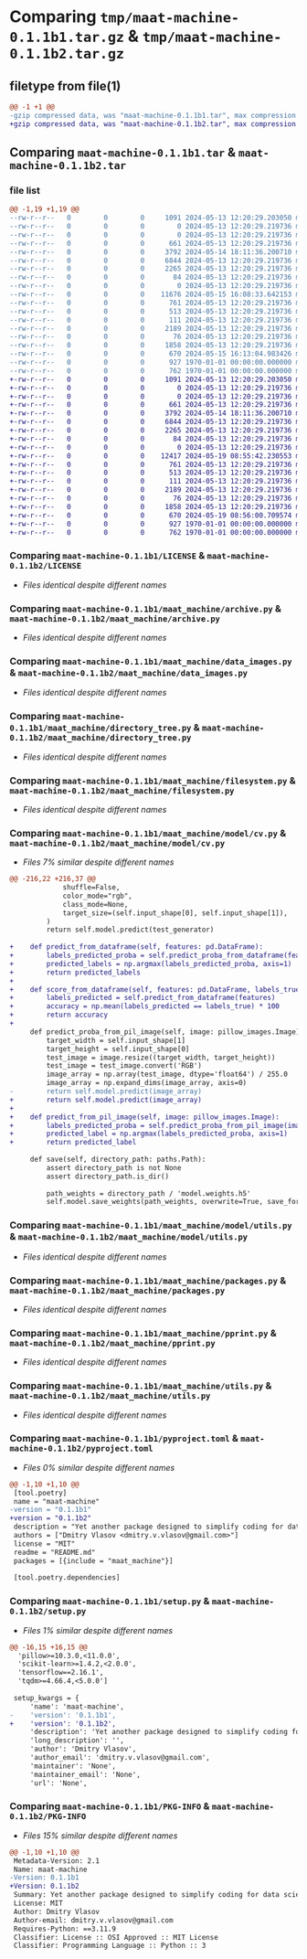 # Comparing `tmp/maat-machine-0.1.1b1.tar.gz` & `tmp/maat-machine-0.1.1b2.tar.gz`

## filetype from file(1)

```diff
@@ -1 +1 @@
-gzip compressed data, was "maat-machine-0.1.1b1.tar", max compression
+gzip compressed data, was "maat-machine-0.1.1b2.tar", max compression
```

## Comparing `maat-machine-0.1.1b1.tar` & `maat-machine-0.1.1b2.tar`

### file list

```diff
@@ -1,19 +1,19 @@
--rw-r--r--   0        0        0     1091 2024-05-13 12:20:29.203050 maat-machine-0.1.1b1/LICENSE
--rw-r--r--   0        0        0        0 2024-05-13 12:20:29.219736 maat-machine-0.1.1b1/README.md
--rw-r--r--   0        0        0        0 2024-05-13 12:20:29.219736 maat-machine-0.1.1b1/maat_machine/__init__.py
--rw-r--r--   0        0        0      661 2024-05-13 12:20:29.219736 maat-machine-0.1.1b1/maat_machine/archive.py
--rw-r--r--   0        0        0     3792 2024-05-14 18:11:36.200710 maat-machine-0.1.1b1/maat_machine/data_images.py
--rw-r--r--   0        0        0     6844 2024-05-13 12:20:29.219736 maat-machine-0.1.1b1/maat_machine/directory_tree.py
--rw-r--r--   0        0        0     2265 2024-05-13 12:20:29.219736 maat-machine-0.1.1b1/maat_machine/filesystem.py
--rw-r--r--   0        0        0       84 2024-05-13 12:20:29.219736 maat-machine-0.1.1b1/maat_machine/logging.py
--rw-r--r--   0        0        0        0 2024-05-13 12:20:29.219736 maat-machine-0.1.1b1/maat_machine/model/__init__.py
--rw-r--r--   0        0        0    11676 2024-05-15 16:08:33.642153 maat-machine-0.1.1b1/maat_machine/model/cv.py
--rw-r--r--   0        0        0      761 2024-05-13 12:20:29.219736 maat-machine-0.1.1b1/maat_machine/model/utils.py
--rw-r--r--   0        0        0      513 2024-05-13 12:20:29.219736 maat-machine-0.1.1b1/maat_machine/packages.py
--rw-r--r--   0        0        0      111 2024-05-13 12:20:29.219736 maat-machine-0.1.1b1/maat_machine/plots.py
--rw-r--r--   0        0        0     2189 2024-05-13 12:20:29.219736 maat-machine-0.1.1b1/maat_machine/pprint.py
--rw-r--r--   0        0        0       76 2024-05-13 12:20:29.219736 maat-machine-0.1.1b1/maat_machine/time.py
--rw-r--r--   0        0        0     1858 2024-05-13 12:20:29.219736 maat-machine-0.1.1b1/maat_machine/utils.py
--rw-r--r--   0        0        0      670 2024-05-15 16:13:04.983426 maat-machine-0.1.1b1/pyproject.toml
--rw-r--r--   0        0        0      927 1970-01-01 00:00:00.000000 maat-machine-0.1.1b1/setup.py
--rw-r--r--   0        0        0      762 1970-01-01 00:00:00.000000 maat-machine-0.1.1b1/PKG-INFO
+-rw-r--r--   0        0        0     1091 2024-05-13 12:20:29.203050 maat-machine-0.1.1b2/LICENSE
+-rw-r--r--   0        0        0        0 2024-05-13 12:20:29.219736 maat-machine-0.1.1b2/README.md
+-rw-r--r--   0        0        0        0 2024-05-13 12:20:29.219736 maat-machine-0.1.1b2/maat_machine/__init__.py
+-rw-r--r--   0        0        0      661 2024-05-13 12:20:29.219736 maat-machine-0.1.1b2/maat_machine/archive.py
+-rw-r--r--   0        0        0     3792 2024-05-14 18:11:36.200710 maat-machine-0.1.1b2/maat_machine/data_images.py
+-rw-r--r--   0        0        0     6844 2024-05-13 12:20:29.219736 maat-machine-0.1.1b2/maat_machine/directory_tree.py
+-rw-r--r--   0        0        0     2265 2024-05-13 12:20:29.219736 maat-machine-0.1.1b2/maat_machine/filesystem.py
+-rw-r--r--   0        0        0       84 2024-05-13 12:20:29.219736 maat-machine-0.1.1b2/maat_machine/logging.py
+-rw-r--r--   0        0        0        0 2024-05-13 12:20:29.219736 maat-machine-0.1.1b2/maat_machine/model/__init__.py
+-rw-r--r--   0        0        0    12417 2024-05-19 08:55:42.230553 maat-machine-0.1.1b2/maat_machine/model/cv.py
+-rw-r--r--   0        0        0      761 2024-05-13 12:20:29.219736 maat-machine-0.1.1b2/maat_machine/model/utils.py
+-rw-r--r--   0        0        0      513 2024-05-13 12:20:29.219736 maat-machine-0.1.1b2/maat_machine/packages.py
+-rw-r--r--   0        0        0      111 2024-05-13 12:20:29.219736 maat-machine-0.1.1b2/maat_machine/plots.py
+-rw-r--r--   0        0        0     2189 2024-05-13 12:20:29.219736 maat-machine-0.1.1b2/maat_machine/pprint.py
+-rw-r--r--   0        0        0       76 2024-05-13 12:20:29.219736 maat-machine-0.1.1b2/maat_machine/time.py
+-rw-r--r--   0        0        0     1858 2024-05-13 12:20:29.219736 maat-machine-0.1.1b2/maat_machine/utils.py
+-rw-r--r--   0        0        0      670 2024-05-19 08:56:00.709574 maat-machine-0.1.1b2/pyproject.toml
+-rw-r--r--   0        0        0      927 1970-01-01 00:00:00.000000 maat-machine-0.1.1b2/setup.py
+-rw-r--r--   0        0        0      762 1970-01-01 00:00:00.000000 maat-machine-0.1.1b2/PKG-INFO
```

### Comparing `maat-machine-0.1.1b1/LICENSE` & `maat-machine-0.1.1b2/LICENSE`

 * *Files identical despite different names*

### Comparing `maat-machine-0.1.1b1/maat_machine/archive.py` & `maat-machine-0.1.1b2/maat_machine/archive.py`

 * *Files identical despite different names*

### Comparing `maat-machine-0.1.1b1/maat_machine/data_images.py` & `maat-machine-0.1.1b2/maat_machine/data_images.py`

 * *Files identical despite different names*

### Comparing `maat-machine-0.1.1b1/maat_machine/directory_tree.py` & `maat-machine-0.1.1b2/maat_machine/directory_tree.py`

 * *Files identical despite different names*

### Comparing `maat-machine-0.1.1b1/maat_machine/filesystem.py` & `maat-machine-0.1.1b2/maat_machine/filesystem.py`

 * *Files identical despite different names*

### Comparing `maat-machine-0.1.1b1/maat_machine/model/cv.py` & `maat-machine-0.1.1b2/maat_machine/model/cv.py`

 * *Files 7% similar despite different names*

```diff
@@ -216,22 +216,37 @@
             shuffle=False,
             color_mode="rgb",
             class_mode=None,
             target_size=(self.input_shape[0], self.input_shape[1]),
         )
         return self.model.predict(test_generator)
     
+    def predict_from_dataframe(self, features: pd.DataFrame):
+        labels_predicted_proba = self.predict_proba_from_dataframe(features)
+        predicted_labels = np.argmax(labels_predicted_proba, axis=1)
+        return predicted_labels
+    
+    def score_from_dataframe(self, features: pd.DataFrame, labels_true: pd.Series):
+        labels_predicted = self.predict_from_dataframe(features)
+        accuracy = np.mean(labels_predicted == labels_true) * 100
+        return accuracy
+    
     def predict_proba_from_pil_image(self, image: pillow_images.Image):
         target_width = self.input_shape[1]
         target_height = self.input_shape[0]
         test_image = image.resize((target_width, target_height))
         test_image = test_image.convert('RGB')
         image_array = np.array(test_image, dtype='float64') / 255.0
         image_array = np.expand_dims(image_array, axis=0)
-        return self.model.predict(image_array)    
+        return self.model.predict(image_array) 
+
+    def predict_from_pil_image(self, image: pillow_images.Image):
+        labels_predicted_proba = self.predict_proba_from_pil_image(image)
+        predicted_label = np.argmax(labels_predicted_proba, axis=1)
+        return predicted_label
 
     def save(self, directory_path: paths.Path):
         assert directory_path is not None
         assert directory_path.is_dir()
 
         path_weights = directory_path / 'model.weights.h5'
         self.model.save_weights(path_weights, overwrite=True, save_format='h5')
```

### Comparing `maat-machine-0.1.1b1/maat_machine/model/utils.py` & `maat-machine-0.1.1b2/maat_machine/model/utils.py`

 * *Files identical despite different names*

### Comparing `maat-machine-0.1.1b1/maat_machine/packages.py` & `maat-machine-0.1.1b2/maat_machine/packages.py`

 * *Files identical despite different names*

### Comparing `maat-machine-0.1.1b1/maat_machine/pprint.py` & `maat-machine-0.1.1b2/maat_machine/pprint.py`

 * *Files identical despite different names*

### Comparing `maat-machine-0.1.1b1/maat_machine/utils.py` & `maat-machine-0.1.1b2/maat_machine/utils.py`

 * *Files identical despite different names*

### Comparing `maat-machine-0.1.1b1/pyproject.toml` & `maat-machine-0.1.1b2/pyproject.toml`

 * *Files 0% similar despite different names*

```diff
@@ -1,10 +1,10 @@
 [tool.poetry]
 name = "maat-machine"
-version = "0.1.1b1"
+version = "0.1.1b2"
 description = "Yet another package designed to simplify coding for data science and machine learning"
 authors = ["Dmitry Vlasov <dmitry.v.vlasov@gmail.com>"]
 license = "MIT"
 readme = "README.md"
 packages = [{include = "maat_machine"}]
 
 [tool.poetry.dependencies]
```

### Comparing `maat-machine-0.1.1b1/setup.py` & `maat-machine-0.1.1b2/setup.py`

 * *Files 1% similar despite different names*

```diff
@@ -16,15 +16,15 @@
  'pillow>=10.3.0,<11.0.0',
  'scikit-learn>=1.4.2,<2.0.0',
  'tensorflow==2.16.1',
  'tqdm>=4.66.4,<5.0.0']
 
 setup_kwargs = {
     'name': 'maat-machine',
-    'version': '0.1.1b1',
+    'version': '0.1.1b2',
     'description': 'Yet another package designed to simplify coding for data science and machine learning',
     'long_description': '',
     'author': 'Dmitry Vlasov',
     'author_email': 'dmitry.v.vlasov@gmail.com',
     'maintainer': 'None',
     'maintainer_email': 'None',
     'url': 'None',
```

### Comparing `maat-machine-0.1.1b1/PKG-INFO` & `maat-machine-0.1.1b2/PKG-INFO`

 * *Files 15% similar despite different names*

```diff
@@ -1,10 +1,10 @@
 Metadata-Version: 2.1
 Name: maat-machine
-Version: 0.1.1b1
+Version: 0.1.1b2
 Summary: Yet another package designed to simplify coding for data science and machine learning
 License: MIT
 Author: Dmitry Vlasov
 Author-email: dmitry.v.vlasov@gmail.com
 Requires-Python: ==3.11.9
 Classifier: License :: OSI Approved :: MIT License
 Classifier: Programming Language :: Python :: 3
```


